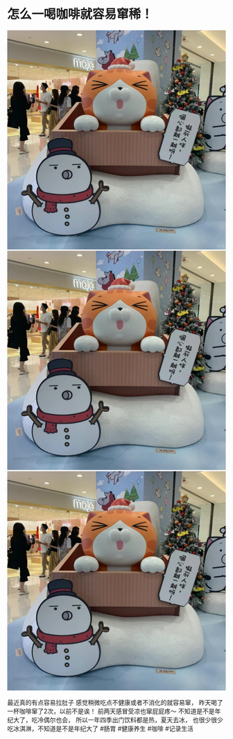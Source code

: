 # 怎么一喝咖啡就容易窜稀！

![](img/9038216e-99cf-4c23-a215-2a37c3076f72.jpg)
![](img/6a6cada8-a46e-489e-aaf1-9590937284ff.jpg)
![](img/b42e41e3-64da-4b1e-ada3-8fb9dbb2671d.jpg)

最近真的有点容易拉肚子
感觉稍微吃点不健康或者不消化的就容易窜，
昨天喝了一杯咖啡窜了2次，以前不是诶！
前两天感冒受凉也窜屁屁疼～
不知道是不是年纪大了，吃冷偶尔也会，
所以一年四季出门饮料都是热，夏天去冰，
也很少很少吃冰淇淋，不知道是不是年纪大了
#肠胃 #健康养生 #咖啡 #记录生活